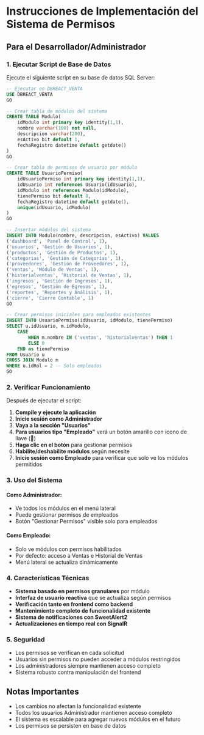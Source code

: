 # Instrucciones de Implementación del Sistema de Permisos

## Para el Desarrollador/Administrador

### 1. Ejecutar Script de Base de Datos

Ejecute el siguiente script en su base de datos SQL Server:

```sql
-- Ejecutar en DBREACT_VENTA
USE DBREACT_VENTA
GO

-- Crear tabla de módulos del sistema
CREATE TABLE Modulo(
    idModulo int primary key identity(1,1),
    nombre varchar(100) not null,
    descripcion varchar(200),
    esActivo bit default 1,
    fechaRegistro datetime default getdate()
)
GO

-- Crear tabla de permisos de usuario por módulo
CREATE TABLE UsuarioPermiso(
    idUsuarioPermiso int primary key identity(1,1),
    idUsuario int references Usuario(idUsuario),
    idModulo int references Modulo(idModulo),
    tienePermiso bit default 0,
    fechaRegistro datetime default getdate(),
    unique(idUsuario, idModulo)
)
GO

-- Insertar módulos del sistema
INSERT INTO Modulo(nombre, descripcion, esActivo) VALUES
('dashboard', 'Panel de Control', 1),
('usuarios', 'Gestión de Usuarios', 1),
('productos', 'Gestión de Productos', 1),
('categorias', 'Gestión de Categorías', 1),
('proveedores', 'Gestión de Proveedores', 1),
('ventas', 'Módulo de Ventas', 1),
('historialventas', 'Historial de Ventas', 1),
('ingresos', 'Gestión de Ingresos', 1),
('egresos', 'Gestión de Egresos', 1),
('reportes', 'Reportes y Análisis', 1),
('cierre', 'Cierre Contable', 1)
GO

-- Crear permisos iniciales para empleados existentes
INSERT INTO UsuarioPermiso(idUsuario, idModulo, tienePermiso)
SELECT u.idUsuario, m.idModulo, 
    CASE 
        WHEN m.nombre IN ('ventas', 'historialventas') THEN 1
        ELSE 0
    END as tienePermiso
FROM Usuario u
CROSS JOIN Modulo m
WHERE u.idRol = 2 -- Solo empleados
GO
```

### 2. Verificar Funcionamiento

Después de ejecutar el script:

1. **Compile y ejecute la aplicación**
2. **Inicie sesión como Administrador**
3. **Vaya a la sección "Usuarios"**
4. **Para usuarios tipo "Empleado"** verá un botón amarillo con icono de llave (🔑)
5. **Haga clic en el botón** para gestionar permisos
6. **Habilite/deshabilite módulos** según necesite
7. **Inicie sesión como Empleado** para verificar que solo ve los módulos permitidos

### 3. Uso del Sistema

#### Como Administrador:
- Ve todos los módulos en el menú lateral
- Puede gestionar permisos de empleados
- Botón "Gestionar Permisos" visible solo para empleados

#### Como Empleado:
- Solo ve módulos con permisos habilitados
- Por defecto: acceso a Ventas e Historial de Ventas
- Menú lateral se actualiza dinámicamente

### 4. Características Técnicas

- **Sistema basado en permisos granulares** por módulo
- **Interfaz de usuario reactiva** que se actualiza según permisos
- **Verificación tanto en frontend como backend**
- **Mantenimiento completo de funcionalidad existente**
- **Sistema de notificaciones con SweetAlert2**
- **Actualizaciones en tiempo real con SignalR**

### 5. Seguridad

- Los permisos se verifican en cada solicitud
- Usuarios sin permisos no pueden acceder a módulos restringidos
- Los administradores siempre mantienen acceso completo
- Sistema robusto contra manipulación del frontend

## Notas Importantes

- Los cambios no afectan la funcionalidad existente
- Todos los usuarios Administrador mantienen acceso completo
- El sistema es escalable para agregar nuevos módulos en el futuro
- Los permisos se persisten en base de datos